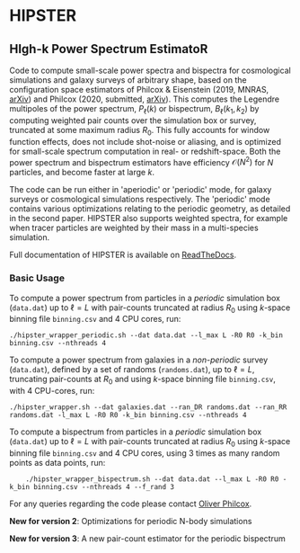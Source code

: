 # HIPSTER

## HIgh-k Power Spectrum EstimatoR

Code to compute small-scale power spectra and bispectra for cosmological simulations and galaxy surveys of arbitrary shape, based on the configuration space estimators of Philcox & Eisenstein (2019, MNRAS, [arXiv](https://arxiv.org/abs/1912.01010)) and Philcox (2020, submitted, [arXiv](https://arxiv.org/pdf/2005.01739.pdf)). This computes the Legendre multipoles of the power spectrum, $P_\ell(k)$ or bispectrum, $B_\ell(k_1,k_2)$ by computing weighted pair counts over the simulation box or survey, truncated at some maximum radius $R_0$. This fully accounts for window function effects, does not include shot-noise or aliasing, and is optimized for small-scale spectrum computation in real- or redshift-space. Both the power spectrum and bispectrum estimators have efficiency $\mathcal{O}\left(N^2\right)$ for $N$ particles, and become faster at large $k$.

The code can be run either in 'aperiodic' or 'periodic' mode, for galaxy surveys or cosmological simulations respectively. The 'periodic' mode contains various optimizations relating to the periodic geometry, as detailed in the second paper. HIPSTER also supports weighted spectra, for example when tracer particles are weighted by their mass in a multi-species simulation.

Full documentation of HIPSTER is available on [ReadTheDocs](https://HIPSTER.readthedocs.io).

### Basic Usage

To compute a power spectrum from particles in a *periodic* simulation box (``data.dat``) up to $\ell=L$ with pair-counts truncated at radius $R_0$ using $k$-space binning file ``binning.csv`` and 4 CPU cores, run:

    ./hipster_wrapper_periodic.sh --dat data.dat --l_max L -R0 R0 -k_bin binning.csv --nthreads 4

To compute a power spectrum from galaxies in a *non-periodic* survey (``data.dat``), defined by a set of randoms (``randoms.dat``), up to $\ell=L$, truncating pair-counts at $R_0$ and using $k$-space binning file ``binning.csv``, with 4 CPU-cores, run:

    ./hipster_wrapper.sh --dat galaxies.dat --ran_DR randoms.dat --ran_RR randoms.dat -l_max L -R0 R0 -k_bin binning.csv --nthreads 4

To compute a bispectrum from particles in a *periodic* simulation box (``data.dat``) up to $\ell=L$ with pair-counts truncated at radius $R_0$ using $k$-space binning file ``binning.csv`` and 4 CPU cores, using 3 times as many random points as data points, run:

        ./hipster_wrapper_bispectrum.sh --dat data.dat --l_max L -R0 R0 -k_bin binning.csv --nthreads 4 --f_rand 3

For any queries regarding the code please contact [Oliver Philcox](mailto:ohep2@cantab.ac.uk).

**New for version 2**: Optimizations for periodic N-body simulations

**New for version 3**: A new pair-count estimator for the periodic bispectrum
